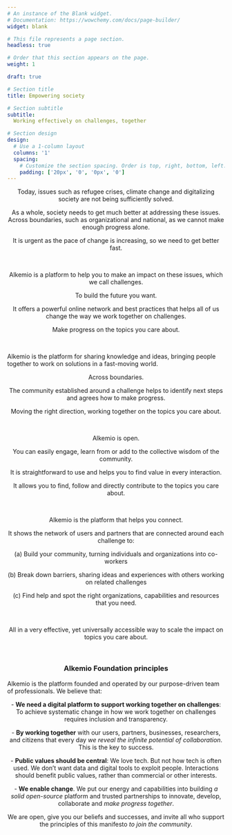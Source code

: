 ```yaml
---
# An instance of the Blank widget.
# Documentation: https://wowchemy.com/docs/page-builder/
widget: blank

# This file represents a page section.
headless: true

# Order that this section appears on the page.
weight: 1

draft: true

# Section title
title: Empowering society

# Section subtitle
subtitle:
  Working effectively on challenges, together

# Section design
design:
  # Use a 1-column layout
  columns: '1'
  spacing:
    # Customize the section spacing. Order is top, right, bottom, left.
    padding: ['20px', '0', '0px', '0']
---
```

<p align="center">
Today, issues such as refugee crises, climate change and digitalizing society are not being sufficiently solved. 
</p>
<p align="center">
As a whole, society needs to get much better at addressing these issues. Across  boundaries, such as organizational and national, as we cannot make enough progress alone. 
</p>
<p align="center">
It is urgent as the pace of change is increasing, so we need to get better fast. 
</p>
<br/>
<p align="center">
Alkemio is a platform to help you to make an impact on these issues, which we call challenges. 
</p>
<p align="center">
To build the future you want. 
</p>
<p align="center">
It offers a powerful online network and best practices that helps all of us change the way we work together on challenges. 
</p>
<p align="center">
Make progress on the topics you care about.
</p>

<br/>
<p>
Alkemio is the platform for sharing knowledge and ideas, bringing people together to work on solutions in a fast-moving world. 
</p>
<p align="center">
Across boundaries. 
</p>
<p align="center">
The community established around a challenge helps to identify next steps and agrees how to make progress. 
</p>
<p align="center">
Moving the right direction, working together on the topics you care about. 
</p>
<br/>
<p align="center">
Alkemio is open. 
</p>
<p align="center">
You can easily engage, learn from or add to the collective wisdom of the community. 
</p>
<p align="center">
It is straightforward to use and helps you to find value in every interaction. 
</p>
<p align="center">
It allows you to find, follow and directly contribute to the topics you care about. 
</p>
<br/>
<p align="center">
Alkemio is the platform that helps you connect.
</p>
<p align="center">
It shows the network of users and partners that are connected around each challenge to: 
</p>
<p align="center">
(a) Build your community, turning individuals and organizations into co-workers 
</p>
<p align="center">
(b) Break down barriers, sharing ideas and experiences with others working on related challenges
</p>
<p align="center">
(c) Find help and spot the right organizations, capabilities and resources that you need. 
</p>
<br/>
<p align="center">
All in a very effective, yet universally accessible way to scale the impact on topics you care about.
</p>
<br/>
<p align="center">
<H3  align="center">Alkemio Foundation principles</h3>
</p>
<p>
Alkemio is the platform founded and operated by our purpose-driven team of professionals. We believe that:
</p>
<p align="center">
- <b>We need a digital platform to support working together on challenges</b>: To achieve systematic change in how we work together on challenges requires inclusion and transparency.
</p>
<p align="center">
- <b>By working together</b> with our users, partners, businesses, researchers, and citizens that every day <i>we reveal the infinite potential of collaboration</i>. This is the key to success.
</p>
<p align="center">
- <b>Public values should be central</b>: We love tech. But not how tech is often used. We don’t want data and digital tools to exploit people. Interactions should benefit public values, rather than commercial or other interests. 
</p>
<p align="center">
- <b>We enable change</b>.  We put our energy and capabilities into building <i>a solid open-source</i> platform and trusted partnerships to innovate, develop, collaborate and <i>make progress together</i>. 
</p>
<p align="center">
</p>
<p align="center">
We are open, give you our beliefs and successes, and invite all who support the principles of this manifesto <i>to join the community</i>. 
</p>
<br/>
<br/>